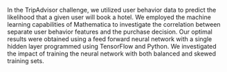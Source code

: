 In the TripAdvisor challenge, we utilized user behavior data to predict the likelihood that a given user will book a hotel. We employed the machine learning capabilities of Mathematica to investigate the correlation between separate user behavior features and the purchase decision. Our optimal results were obtained using a feed forward neural network with a single hidden layer programmed using TensorFlow and Python. We investigated the impact of training the neural network with both balanced and skewed training sets.
